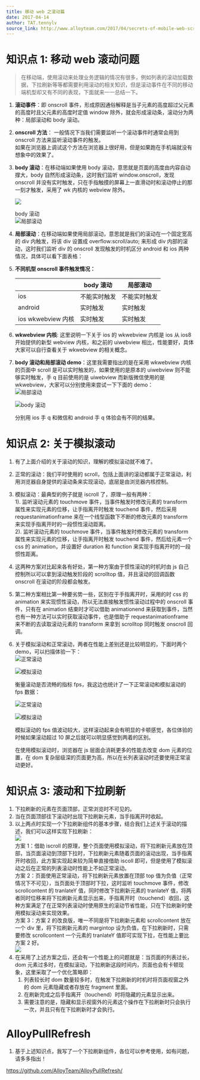 ```yaml
---
title: 移动 web 之滚动篇
date: 2017-04-14
author: TAT.tennylv
source_link: http://www.alloyteam.com/2017/04/secrets-of-mobile-web-scroll-bars-and-drop-refresh/
---
```


<!-- {% raw %} - for jekyll -->

# 知识点 1: 移动 web 滚动问题

> 在移动端，使用滚动来处理业务逻辑的情况有很多，例如列表的滚动加载数据，下拉刷新等等都需要利用滚动的相关知识，但是滚动事件在不同的移动端机型却又有不同的表现，下面就来一一总结一下。

1.  **滚动事件**：即 onscroll 事件，形成原因通俗解释是当子元素的高度超过父元素的高度时且父元素的高度时定值 window 除外，就会形成滚动条，滚动分为两种：局部滚动和 body 滚动。
2.  **onscroll 方法**： 一般情况下当我们需要监听一个滚动事件时通常会用到 onscroll 方法来监听滚动事件的触发。  
    如果在浏览器上调试这个方法在浏览器上很好用，但是如果跑在手机端就没有想象中的效果了。
3.  **body 滚动**：在移动端如果使用 body 滚动，意思就是页面的高度由内容自动撑大，body 自然形成滚动条，这时我们监听 window.onscroll，发现 onscroll 并没有实时触发，只在手指触摸的屏幕上一直滑动时和滚动停止的那一刻才触发，采用了 wk 内核的 webview 除外。  

    ![](https://qiniu.nihaoshijie.com.cn/QQ20170414-0@2x.png)

    body 滚动  
    ![](https://qiniu.nihaoshijie.com.cn/QQ20170414-1@2x.png)局部滚动
4.  **局部滚动**：在移动端如果使用局部滚动，意思就是我们的滚动在一个固定宽高的 div 内触发，将该 div 设置成 overflow:scroll/auto; 来形成 div 内部的滚动，这时我们监听 div 的 onscroll 发现触发的时机区分 android 和 ios 两种情况，具体可以看下面表格：
5.  **不同机型 onscroll 事件触发情况：**  

    |                  | body 滚动 | 局部滚动   |
    | ---------------- | ------- | ------ |
    | ios              | 不能实时触发  | 不能实时触发 |
    | android          | 实时触发    | 实时触发   |
    | ios wkwebview 内核 | 实时触发    | 实时触发   |
6.  **wkwebview 内核**: 这里说明一下关于 ios 的 wkwebview 内核是 ios 从 ios8 开始提供的新型 webview 内核，和之前的 uiwebview 相比，性能要好，具体大家可以自行查看关于 wkwebview 的相关概念。
7.  **body 滚动和局部滚动 demo**：这里我需要指出的是在采用 wkwebview 内核的页面中 scroll 是可以实时触发的，如果使用的是原本的 uiwebview 则不能够实时触发，手 q 目前使用的是 uiwebview 而新版微信使用的是 wkwebview，大家可以分别使用来尝试一下下面的 demo：  
    ![](https://qiniu.nihaoshijie.com.cn/1492155048.png)局部滚动

    ![](https://qiniu.nihaoshijie.com.cn/1492155773.png)body 滚动  

    分别用 ios 手 q 和微信和 android 手 q 体验会有不同的结果。

# 知识点 2: 关于模拟滚动

1.  有了上面介绍的关于滚动的知识，理解的模拟滚动就不难了。
2.  正常的滚动：我们平时使用的 scroll，包括上面讲的滚动都属于正常滚动，利用浏览器自身提供的滚动条来实现滚动，底层是由浏览器内核控制。
3.  模拟滚动：最典型的例子就是 iscroll 了，原理一般有两种：  
    1). 监听滚动元素的 touchmove 事件，当事件触发时修改元素的 transform 属性来实现元素的位移，让手指离开时触发 touchend 事件，然后采用 requestanimationframe 来在一个线型函数下不断的修改元素的 transform 来实现手指离开时的一段惯性滚动距离。  
    2). 监听滚动元素的 touchmove 事件，当事件触发时修改元素的 transform 属性来实现元素的位移，让手指离开时触发 touchend 事件，然后给元素一个 css 的 animation，并设置好 duration 和 function 来实现手指离开时的一段惯性距离。
4.  这两种方案对比起来各有好处，第一种方案由于惯性滚动的时机时由 js 自己控制所以可以拿到滚动触发阶段的 scrolltop 值，并且滚动的回调函数 onscroll 在滚动的阶段都会触发。
5.  第二种方案相比第一种要劣势一些，区别在于手指离开时，采用的时 css 的 animation 来实现惯性滚动，所以无法直接触发惯性滚动过程中的 onscroll 事件，只有在 animation 结束时才可以借助 animationend 来获取到事件，当然也有一种方法可以实时获取滚动事件，也是借助于 requestanimationframe 来不断的去读取滚动元素的 transform 来拿到 scrolltop 同时触发 onscroll 回调。
6.  关于模拟滚动和正常滚动，两者在性能上差别还是比较明显的，下面时两个 demo，可以扫描体验一下：  
    ![](https://qiniu.nihaoshijie.com.cn/1495680143.png)正常滚动

    ![](https://qiniu.nihaoshijie.com.cn/blog/1495679733.png)模拟滚动  

    衡量滚动是否流畅的指标 fps，我这边也统计了一下正常滚动和模拟滚动的 fps 数据：  

    ![](https://qiniu.nihaoshijie.com.cn/normaltu.jpg)正常滚动  

    ![](https://qiniu.nihaoshijie.com.cn/iscrolltu.jpg)模拟滚动  

    模拟滚动的 fps 值波动较大，这样滚动起来会有明显的卡顿感觉，各位体验的时候如果滚动超过 10 屏之后就可以明显感觉到两着的区别。  

    在使用模拟滚动时，浏览器在 js 层面会消耗更多的性能去改变 dom 元素的位置，在 dom 复杂层级深的页面更为高，所以在长列表滚动时还要使用正常滚动更好。

# 知识点 3: 滚动和下拉刷新

1.  下拉刷新的元素在页面顶部，正常浏览时不可见的。
2.  当在页面顶部往下滚动时出现下拉刷新元素，当手指离开时收起。
3.  以上两点时实现一个下拉刷新组件的基本步骤，结合我们上述关于滚动的描述，我们可以这样实现下拉刷新：  
    ![](https://qiniu.nihaoshijie.com.cn/10AA2031-24A3-4858-BFA9-FF702231FB4C.png)  
    方案 1：借助 iscroll 的原理，整个页面使用模拟滚动，将下拉刷新元素放在顶部，当页面滚动到顶部下拉时，下拉刷新元素随着页面的滚动出现，当手指离开时收回，此方案实现起来较为简单直接借助 iscoll 即可，但是使用了模拟滚动之后在正常的列表滚动时性能上不如正常滚动。  
    方案 2：页面使用正常滚动，将下拉刷新元素放置在顶部 top 值为负值（正常情况下不可见），当页面处于顶部时下拉，这时监听 touchmove 事件，修改 scrollcontent 的 tranlateY 值，同时修改下拉刷新元素的 tranlateY 值，将两者同时位移来将下拉刷新元素显示出来，手指离开时（touchend）收回，这种方案满足了在正常列表滚动时使用原生的滚动节省性能，只在下拉刷新时使用模拟滚动来实现效果。  
    方案 3：方案 2 的改良版，唯一不同是将下拉刷新元素和 scrollcontent 放在一个 div 里，将下拉刷新元素的 margintop 设为负值，在下拉刷新时，只需要修改 scrollcontent 一个元素的 tranlateY 值即可实现下拉，在性能上要比方案 2 好。  
    ![](https://qiniu.nihaoshijie.com.cn/pullrefresh3.gif)
4.  在采用了上述方案之后，还会有一个性能上的问题就是：当页面的列表过长，dom 元素过多时，在模拟滚动，下拉刷新这段时间内，页面也会有卡顿现象，这里采取了一个优化策略即：  
    1) 列表较长时 dom 数量较多时，在触发下拉刷新的时机时将页面视窗之外的 dom 元素隐藏或者存放在 fragment 里面。  
    2) 在刷新完成之后手指离开（touchend）时将隐藏的元素显示出来。  
    3) 需要注意的是，隐藏和显示视窗外的元素这个操作在下拉刷新时只会执行一次，并且只有在下拉刷新时才会执行。

# AlloyPullRefresh

1.  基于上述知识点，我写了一个下拉刷新组件，各位可以参考使用，如有问题，请多多指出！

<https://github.com/AlloyTeam/AlloyPullRefresh/>


<!-- {% endraw %} - for jekyll -->